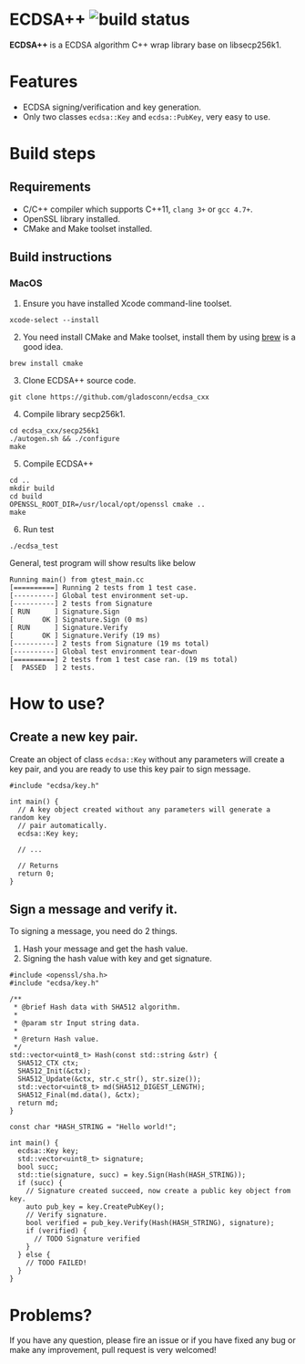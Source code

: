 # ECDSA++ ![build status](https://travis-ci.org/gladosconn/ecdsa_cxx.svg?branch=master)

**ECDSA++** is a ECDSA algorithm C++ wrap library base on libsecp256k1.

# Features

* ECDSA signing/verification and key generation.
* Only two classes `ecdsa::Key` and `ecdsa::PubKey`, very easy to use.

# Build steps

## Requirements

* C/C++ compiler which supports C++11, `clang 3+` or `gcc 4.7+`.
* OpenSSL library installed.
* CMake and Make toolset installed.

## Build instructions

### MacOS

1. Ensure you have installed Xcode command-line toolset.
```
xcode-select --install
```

2. You need install CMake and Make toolset, install them by using [brew](https://brew.sh) is a good idea.
```
brew install cmake

```

3. Clone ECDSA++ source code.
```
git clone https://github.com/gladosconn/ecdsa_cxx
```

4. Compile library secp256k1.
```
cd ecdsa_cxx/secp256k1
./autogen.sh && ./configure
make
```

5. Compile ECDSA++
```
cd ..
mkdir build
cd build
OPENSSL_ROOT_DIR=/usr/local/opt/openssl cmake ..
make
```

6. Run test
```
./ecdsa_test
```

General, test program will show results like below

```
Running main() from gtest_main.cc
[==========] Running 2 tests from 1 test case.
[----------] Global test environment set-up.
[----------] 2 tests from Signature
[ RUN      ] Signature.Sign
[       OK ] Signature.Sign (0 ms)
[ RUN      ] Signature.Verify
[       OK ] Signature.Verify (19 ms)
[----------] 2 tests from Signature (19 ms total)
[----------] Global test environment tear-down
[==========] 2 tests from 1 test case ran. (19 ms total)
[  PASSED  ] 2 tests.
```

# How to use?

## Create a new key pair.

Create an object of class `ecdsa::Key` without any parameters will create a key pair, and you are ready to use this key pair to sign message.

```
#include "ecdsa/key.h"

int main() {
  // A key object created without any parameters will generate a random key
  // pair automatically.
  ecdsa::Key key; 

  // ...

  // Returns
  return 0;
}
```

## Sign a message and verify it.

To signing a message, you need do 2 things.

1. Hash your message and get the hash value.
2. Signing the hash value with key and get signature.

```
#include <openssl/sha.h>
#include "ecdsa/key.h"

/**
 * @brief Hash data with SHA512 algorithm.
 *
 * @param str Input string data.
 *
 * @return Hash value.
 */
std::vector<uint8_t> Hash(const std::string &str) {
  SHA512_CTX ctx;
  SHA512_Init(&ctx);
  SHA512_Update(&ctx, str.c_str(), str.size());
  std::vector<uint8_t> md(SHA512_DIGEST_LENGTH);
  SHA512_Final(md.data(), &ctx);
  return md;
}

const char *HASH_STRING = "Hello world!";

int main() {
  ecdsa::Key key;
  std::vector<uint8_t> signature;
  bool succ;
  std::tie(signature, succ) = key.Sign(Hash(HASH_STRING));
  if (succ) {
    // Signature created succeed, now create a public key object from key.
    auto pub_key = key.CreatePubKey();
    // Verify signature.
    bool verified = pub_key.Verify(Hash(HASH_STRING), signature);
    if (verified) {
      // TODO Signature verified
    }
  } else {
    // TODO FAILED!
  }
}
```

# Problems?

If you have any question, please fire an issue or if you have fixed any bug or make any improvement, pull request is very welcomed!

